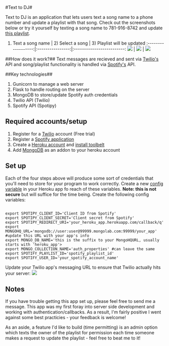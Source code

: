 #Text to DJ#

Text to DJ is an application that lets users text a song name to a phone number and update a playlist with that song. Check out the screenshots below or try it yourself by texting a song name to 781-916-8742 and update [this playlist][4].

1) Text a song name | 2) Select a song | 3) Playlist will be updated
:------------------:|:----------------:|:-------------------------:
![][1]  |  ![][2] | ![][3]

##How does it work?##
Text messages are recieved and sent via [Twilio's][5] API and song/playlist functionality is handled via [Spotify's][6] API. 

##Key technologies##
1. Gunicorn to manage a web server
2. Flask to handle routing on the server
3. MongoDB to store/update Spotify auth credentials
4. Twilio API (Twilio)
5. Spotify API (Spotipy)

## Required accounts/setup ##
1. Register for a [Twilio][7] account (Free trial) 
2. Register a [Spotify application][8]
3. Create a [Heroku account][11] and [install toolbelt][9]
4. Add [MongoDB][10] as an addon to your heroku account

## Set up ##

Each of the four steps above will produce some sort of credentials that you'll need to store for your program to work correctly. Create a new [config variable][12] in your Heroku app fo reach of these variables. **Note: this is not secure** but will suffice for the time being. Create the following config variables:
<pre><code>
export SPOTIPY_CLIENT_ID='Client ID from Spotify'
export SPOTIPY_CLIENT_SECRET='Client secret from Spotify'
export SPOTIPY_REDIRECT_URI='your_heroku_app.herokuapp.com/callback/q'
export MONGOHQ_URL='mongodb://user:user@99999.mongolab.com:99999/your_app' #update this URL with your app's info
export MONGO_DB_NAME='this is the suffix to your MongoHQURL, usually starts with 'heroku_app'>
export MONGO_COLLECTION_NAME='auth_properties' #can leave the same
export SPOTIFY_PLAYLIST_ID='spotify_playlist_id'
export SPOTIFY_USER_ID='your_spotify_account_name'
</code></pre>

Update your Twilio app's messaging URL to ensure that Twilio actually hits your server:
![][13]

## Notes ##
If you have trouble getting this app set up, please feel free to send me a message. This app was my first foray into server side development and working with authentication/callbacks. As a result, I'm fairly positive I went against some best practicies - your feedback is welcome!

As an aside, a feature I'd like to build (time permitting) is an admin option which texts the owner of the playlist for permission each time someone makes a request to update the playlist - feel free to beat me to it!

[1]:http://i.imgur.com/y6daUDV.png?1
[2]:http://i.imgur.com/yaxqYBc.png?1
[3]:http://i.imgur.com/FNaYzeI.png?1
[4]:http://open.spotify.com/user/jayshahtx/playlist/2OPixCtmCxev1tnBTEAzGd
[5]:https://www.twilio.com/api
[6]:https://developer.spotify.com/web-api/
[7]:https://developer.spotify.com/web-api/
[8]:https://developer.spotify.com/my-applications/#!/applications/create
[9]:https://devcenter.heroku.com/articles/getting-started-with-python#set-up
[10]:https://addons.heroku.com/mongolab
[11]:https://heroku.com
[12]:https://devcenter.heroku.com/articles/config-vars
[13]:http://i.imgur.com/e8lA14T.png?1
